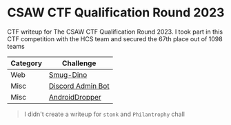 # CSAW CTF Qualification Round 2023
CTF writeup for The CSAW CTF Qualification Round 2023. I took part in this CTF competition with the HCS team and secured the 67th place out of 1098 teams

| Category | Challenge |
| --- | --- |
| Web | [Smug-Dino](/CSAW%20CTF%20Qualification%20Round%202023/Smug-Dino/)
| Misc | [Discord Admin Bot](/CSAW%20CTF%20Qualification%20Round%202023/Discord%20Admin%20Bot/)
| Misc | [AndroidDropper](/CSAW%20CTF%20Qualification%20Round%202023/AndroidDropper/)

> I didn't create a writeup for `stonk` and `Philantrophy` chall